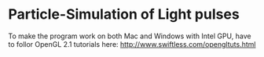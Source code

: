 # Particle-Simulation of Light pulses

To make the program work on both Mac and Windows with Intel GPU, have to follor OpenGL 2.1 tutorials here:
http://www.swiftless.com/opengltuts.html

